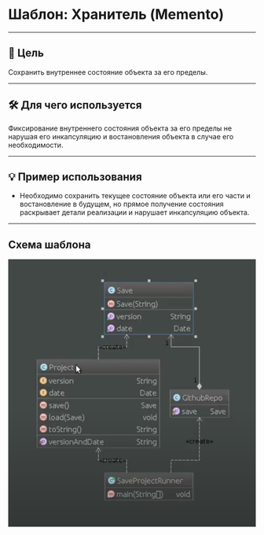# Шаблон: Хранитель (Memento)

---

## 🎯 Цель

Сохранить внутреннее состояние объекта за его пределы.

---

## 🛠️ Для чего используется

Фиксирование внутреннего состояния объекта за его пределы не нарушая его инкапсуляцию и востановления объекта в случае его необходимости.

---

## 💡 Пример использования

- Необходимо сохранить текущее состояние объекта или его части и востановление в будущем, но прямое получение состояния раскрывает детали реализации и нарушает инкапсуляцию объекта.


---

## Схема шаблона

![Схема шаблона Медиатор](../../../../resources/static/memento.png)